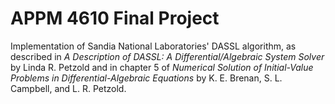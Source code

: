 # APPM 4610 Final Project

Implementation of Sandia National Laboratories' DASSL algorithm, as described in *A Description of DASSL: A Differential/Algebraic System Solver* by Linda R. Petzold and in chapter 5 of *Numerical Solution of Initial-Value Problems in Differential-Algebraic Equations* by K. E. Brenan, S. L. Campbell, and L. R. Petzold.

